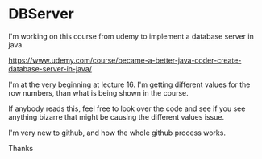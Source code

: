 # DBServer

I'm working on this course from udemy to implement a database server in java.


https://www.udemy.com/course/became-a-better-java-coder-create-database-server-in-java/


I'm at the very beginning at lecture 16.  I'm getting different values for the row numbers,
than what is being shown in the course. 

If anybody reads this, feel free to look over the code and see if you see anything bizarre that
might be causing the different values issue.

I'm very new to github, and how the whole github process works. 


Thanks



